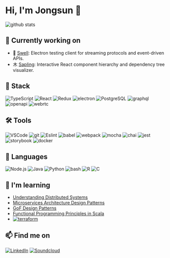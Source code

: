 # Hi, I'm Jongsun 👋

![github stats](https://github-readme-stats.vercel.app/api?username=majorlift&include_all_commits=true&count_private=true&show_icons=true&theme=)

<!-- [![Top Langs](https://github-readme-stats.vercel.app/api/top-langs/?username=majorlift&layout=compact&langs_count=10&theme=dracula)](https://github.com/majorlift/github-readme-stats) -->

## 🔭 Currently working on
- 🌊 [Swell](https://github.com/open-source-labs/swell): Electron testing client for streaming protocols and event-driven APIs.
- ⽊ [Sapling](https://github.com/majorlift/sapling): Interactive React component hierarchy and dependency tree visualizer.

<!--  Github Extra Pins  -->
<!-- [![Swell](https://github-readme-stats.vercel.app/api/pin/?username=majorlift&repo=Swell&theme=)](https://github.com/open-source-labs/swell) -->

<!-- [![Sapling](https://github-readme-stats.vercel.app/api/pin/?username=majorlift&repo=Sapling&theme=)](https://github.com/oslabs-beta/sapling) -->

## 🥞 Stack

![TypeScript](https://img.shields.io/badge/TypeScript-007ACC?style=for-the-badge&logo=typescript&logoColor=white)
![React](https://img.shields.io/badge/React-20232A?style=for-the-badge&logo=react&logoColor=61DAFB)
![Redux](https://img.shields.io/badge/Redux-593D88?style=for-the-badge&logo=redux&logoColor=white)
![electron](https://img.shields.io/badge/electron-47848F?style=for-the-badge&logo=electron&logoColor=white)
![PostgreSQL](https://img.shields.io/badge/PostgreSQL-316192?style=for-the-badge&logo=postgresql&logoColor=white)
![graphql](https://img.shields.io/badge/graphql-E10098?style=for-the-badge&logo=graphql&logoColor=white)
![openapi](https://img.shields.io/badge/openapi-6BA539?style=for-the-badge&logo=openapiinitiative&logoColor=white)
![webrtc](https://img.shields.io/badge/webrtc-333333?style=for-the-badge&logo=webrtc&logoColor=white)

## 🛠 Tools

![VSCode](https://img.shields.io/badge/VSCode-007acc?style=for-the-badge&logo=visual-studio-code&logoColor=white)
![git](https://img.shields.io/badge/git-F05032?style=for-the-badge&logo=git&logoColor=white)
![Eslint](https://img.shields.io/badge/Eslint-4B32C3?style=for-the-badge&logo=Eslint&logoColor=white)
![babel](https://img.shields.io/badge/babel-F9DC3E?style=for-the-badge&logo=babel&logoColor=black)
![webpack](https://img.shields.io/badge/webpack-8DD6F9?style=for-the-badge&logo=webpack&logoColor=white)
![mocha](https://img.shields.io/badge/mocha-8D6748?style=for-the-badge&logo=mocha&logoColor=white)
![chai](https://img.shields.io/badge/chai-A30701?style=for-the-badge&logo=chai&logoColor=white)
![jest](https://img.shields.io/badge/jest-C21325?style=for-the-badge&logo=jest&logoColor=white)
![storybook](https://img.shields.io/badge/storybook-FF4785?style=for-the-badge&logo=storybook&logoColor=white)
![docker](https://img.shields.io/badge/docker-2496ED?style=for-the-badge&logo=docker&logoColor=white)

<!-- ![JavaScript](https://img.shields.io/badge/JavaScript-F7DF1E?style=for-the-badge&logo=javascript&logoColor=black)
![Node.js](https://img.shields.io/badge/Node.js-43853D?style=for-the-badge&logo=node.js&logoColor=white)
![Express.js](https://img.shields.io/badge/Express.js-404D59?style=for-the-badge&logo=express&logoColor=white)
![git kraken](https://img.shields.io/badge/git_kraken-179287?style=for-the-badge&logo=gitkraken&logoColor=white)
![prettier](https://img.shields.io/badge/prettier-F7B93E?style=for-the-badge&logo=prettier&logoColor=white)
 -->

<!-- ![HTML5](https://img.shields.io/badge/HTML5-E34F26?style=for-the-badge&logo=html5&logoColor=white)
![CSS3](https://img.shields.io/badge/CSS3-1572B6?style=for-the-badge&logo=css3&logoColor=white)
![SASS](https://img.shields.io/badge/Sass-CC6699?style=for-the-badge&logo=sass&logoColor=white)
![Tailwind CSS](https://img.shields.io/badge/Tailwind_CSS-38B2AC?style=for-the-badge&logo=tailwind-css&logoColor=white) -->

<!-- ![github actions](https://img.shields.io/badge/github_actions-2088FF?style=for-the-badge&logo=githubactions&logoColor=white)
![AWS](https://img.shields.io/badge/Amazon_AWS-232F3E?style=for-the-badge&logo=amazon-aws&logoColor=white)
![heroku](https://img.shields.io/badge/heroku-430098?style=for-the-badge&logo=heroku&logoColor=white)
![lets_encrypt](https://img.shields.io/badge/let's_encrypt-003A70?style=for-the-badge&logo=letsencrypt&logoColor=white) -->

## 👄 Languages

![Node.js](https://img.shields.io/badge/Node.js-43853D?style=for-the-badge&logo=node.js&logoColor=white)
![Java](https://img.shields.io/badge/Java-007396?style=for-the-badge&logo=java&logoColor=white)
![Python](https://img.shields.io/badge/Python-F37626?style=for-the-badge&logo=python&logoColor=white)
![bash](https://img.shields.io/badge/bash-4EAA25?style=for-the-badge&logo=gnubash&logoColor=white)
![R](https://img.shields.io/badge/R-276DC3?style=for-the-badge&logo=r&logoColor=white)
![C](https://img.shields.io/badge/C-00599C?style=for-the-badge&logo=c&logoColor=white)

<!-- ![jupyter](https://img.shields.io/badge/jupyter-F37626?style=for-the-badge&logo=jupyter&logoColor=white)
![numpy](https://img.shields.io/badge/numpy-013243?style=for-the-badge&logo=numpy&logoColor=white)
![pandas](https://img.shields.io/badge/pandas-150458?style=for-the-badge&logo=pandas&logoColor=white)
![scikit-learn](https://img.shields.io/badge/scikit_learn-F7931E?style=for-the-badge&logo=scikit-learn&logoColor=white) -->

## 🌱 I'm learning
- [Understanding Distributed Systems](https://www.amazon.com/Understanding-Distributed-Systems-distributed-applications/dp/1838430202)
- [Microservices Architecture Design Patterns](https://www.udemy.com/course/design-microservices-architecture-with-patterns-principles/)
- [GoF Design Patterns](https://www.amazon.com/Design-Patterns-Object-Oriented-Addison-Wesley-Professional-ebook/dp/B000SEIBB8)
- [Functional Programming Principles in Scala](https://www.coursera.org/learn/scala-functional-programming/)
- [![terraform](https://img.shields.io/badge/terraform-7B42BC?style=for-the-badge&logo=terraform&logoColor=white)](https://learn.hashicorp.com/collections/terraform/aws)

<!-- ![next.js](https://img.shields.io/badge/next.js-000000?style=for-the-badge&logo=next.js&logoColor=white) -->
<!-- ![redwoodjs](https://img.shields.io/badge/redwoodjs-BF4722?style=for-the-badge&logo=redwoodjs&logoColor=white) -->
<!-- ![angular.js](https://img.shields.io/badge/angular.js-E23237?style=for-the-badge&logo=angularjs&logoColor=black) -->
<!-- ![gatsby](https://img.shields.io/badge/gatsby-663399?style=for-the-badge&logo=gatsby&logoColor=white) -->
<!-- ![MongoDB](https://img.shields.io/badge/MongoDB-4EA94B?style=for-the-badge&logo=mongodb&logoColor=white) -->

<!-- ![elixir](https://img.shields.io/badge/elixir-4B275F?style=for-the-badge&logo=elixir&logoColor=white) -->
<!-- ![go](https://img.shields.io/badge/go-00ADD8?style=for-the-badge&logo=go&logoColor=white) -->
<!-- ![rust](https://img.shields.io/badge/rust-000000?style=for-the-badge&logo=rust&logoColor=white) -->
<!-- ![solidity](https://img.shields.io/badge/solidity-363636?style=for-the-badge&logo=solidity&logoColor=white) -->

<!-- ![terraform](https://img.shields.io/badge/terraform-7B42BC?style=for-the-badge&logo=terraform&logoColor=white) -->
<!-- ![kubernetes](https://img.shields.io/badge/kubernetes-326CE5?style=for-the-badge&logo=kubernetes&logoColor=white) -->
<!-- ![apache kafka](https://img.shields.io/badge/apache_kafka-231F20?style=for-the-badge&logo=apachekafka&logoColor=white) -->
<!-- ![apache cassandra](https://img.shields.io/badge/apache_cassandra-1287B1?style=for-the-badge&logo=apachecassandra&logoColor=white) -->

## 📫 Find me on

[![LinkedIn](https://img.shields.io/badge/LinkedIn-0077B5?style=for-the-badge&logo=linkedin&logoColor=white)](https://linkedin.com/in/john-jongsun-suh)
[![Soundcloud](https://img.shields.io/badge/SoundCloud-FF3300?style=for-the-badge&logo=soundcloud&logoColor=white)](https://soundcloud.com/majorlift)
